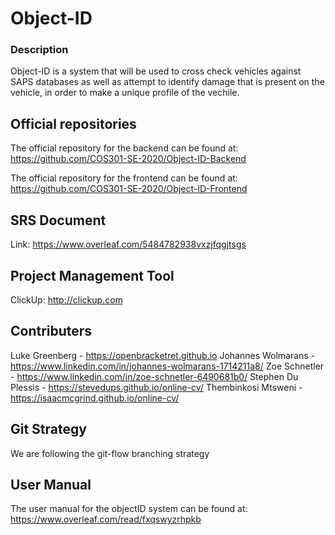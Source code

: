 # Object-ID

### Description
Object-ID is a system that will be used to cross check vehicles against SAPS databases as well as attempt to identify damage that is present on the vehicle, in order to make a unique profile of the vechile.


## Official repositories
The official repository for the backend can be found at: https://github.com/COS301-SE-2020/Object-ID-Backend

The official repository for the frontend can be found at: https://github.com/COS301-SE-2020/Object-ID-Frontend

## SRS Document
Link: https://www.overleaf.com/5484782938vxzjfqgjtsgs

## Project Management Tool
ClickUp: http://clickup.com

## Contributers
Luke Greenberg - https://openbracketret.github.io
Johannes Wolmarans - https://www.linkedin.com/in/johannes-wolmarans-1714211a8/
Zoe Schnetler - https://www.linkedin.com/in/zoe-schnetler-6490681b0/
Stephen Du Plessis - https://stevedups.github.io/online-cv/
Thembinkosi Mtsweni - https://isaacmcgrind.github.io/online-cv/

## Git Strategy
We are following the git-flow branching strategy

## User Manual
The user manual for the objectID system can be found at: https://www.overleaf.com/read/fxqswyzrhpkb
